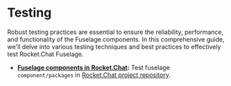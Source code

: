 # Testing

Robust testing practices are essential to ensure the reliability, performance, and functionality of the Fuselage components. In this comprehensive guide, we'll delve into various testing techniques and best practices to effectively test Rocket.Chat Fuselage.

* [**Fuselage components in Rocket.Chat**](../../fuselage-design-system/testing/fuselages-component-in-rc.md)**:** Test fuselage `component/packages` in [Rocket.Chat project repository](https://github.com/RocketChat/Rocket.Chat).

